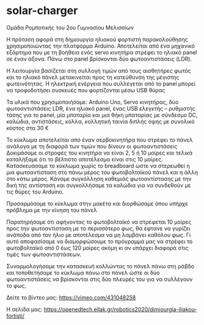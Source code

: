# solar-charger
Ομάδα Ρομποτικής του 2ου Γυμνασίου Μελισσίων

Η πρόταση αφορά στη δημιουργία ηλιακού φορτιστή παρακολούθησης χρησιμοποιώντας την πλατφόρμα Arduino.
Αποτελείται από ένα μηχανικό εξάρτημα που με τη βοήθεια ενός servo κινητήρα στρέφει το ηλιακό panel σε έναν άξονα. Πάνω στο panel βρίσκονται δύο φωτοαντιστάσεις (LDR).

Η λειτουργία βασίζεται στη συλλογή τιμών από τους αισθητήρες φωτός και το ηλιακό πάνελ μετακινείται προς τη κατεύθυνση της μέγιστης φωτεινότητας. Η ηλεκτρική ενέργεια  που συλλέγεται από το panel μπορεί να τροφοδοτήσει συσκευές που φορτίζονται μέσω USB θύρας

Τα υλικά που χρησιμοποιήσαμε:
Arduino Uno, Servo κινητήρας, δύο φωτοαντιστάσεις LDR, ένα ηλιακό panel, ένας USB ελεγκτής – ρυθμιστής τάσης για το panel, μία μπαταρία και μια θήκη μπαταρίας με σύνδεσμο DC, καλώδια, αντιστάσεις, κόλλα, κολλητική ταινία διπλής όψης με συνολικό κόστος στα 30 €

Το κύκλωμα αποτελείται από έναν  σερβοκινητήρα που στρέφει το πάνελ  ανάλογα με τη διαφορά των τιμών που δίνουν οι φωτοαντιστάσεις
Δοκιμάσαμε οι στροφές του κινητήρα να είναι 2, 5 ή 10 μοίρες και τελικά καταλήξαμε ότι το βέλτιστο αποτέλεσμα είναι στις 10 μοίρες.
Κατασκευάσαμε το κύκλωμα χωρίς το breadboard ώστε να στερεωθεί η μια  φωτοαντίσταση  στο πάνω μέρος του φωτοβολταϊκού πάνελ και η άλλη στο κάτω μέρος.
Κάναμε συγκόλληση καθεμιάς φωτοαντίστασης με την δική της αντίσταση και συγκολλήσαμε τα καλώδια για να συνδεθούν με τις θύρες του Arduino.

Προσαρμόσαμε το κύκλωμα στην μακέτα και διορθώσαμε όπου υπήρχε πρόβλημα με την κίνηση του πάνελ

Παρατηρήσαμε ότι αφήνοντας το φωτοβολταϊκό να στρέφεται 10 μοίρες προς την φωτοαντίσταση με το περισσότερο φως, θα έφτανε να γυρίζει ανάποδα  από τον ήλιο με αποτέλεσμα να μη λαμβάνει καθόλου φως.  Γι αυτό αποφασίσαμε να διαμορφώσουμε το πρόγραμμά μας να στρέφει το φωτοβολταϊκό από 0 έως 120  μοίρες ακόμη κι αν υπάρχει διαφορά στις τιμές των φωτοαντιστάσεων.

Συναρμολογήσαμε την κατασκευή κολλώντας το πάνελ πάνω στη ράβδο και τοποθετήσαμε το κύκλωμα πάνω στο πάνελ ώστε οι δύο φωτοαντιστάσεις να βρίσκονται στις δύο πλευρές του για να συλλέγουν το φως.

Δείτε το βίντεο μας: https://vimeo.com/431048258

Η σελίδα μας:  https://openedtech.ellak.gr/robotics2020/dimiourgia-iliakou-fortisti/
